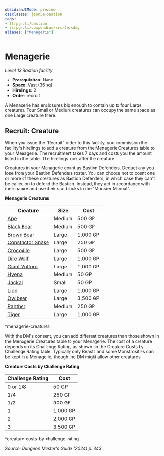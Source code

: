 ```yaml
---
obsidianUIMode: preview
cssclasses: json5e-bastion
tags:
- ttrpg-cli/bastion
- ttrpg-cli/compendium/src/5e/xdmg
aliases: ["Menagerie"]
---
```

# Menagerie
*Level 13 Bastion facility*  

- **Prerequisites**: None
- **Space**: Vast (36 sq)
- **Hirelings**: 2
- **Order**: recruit

A Menagerie has enclosures big enough to contain up to four Large creatures. Four Small or Medium creatures can occupy the same space as one Large creature there.

## Recruit: Creature

When you issue the "Recruit" order to this facility, you commission the facility's hirelings to add a creature from the Menagerie Creatures table to your Menagerie. The recruitment takes 7 days and costs you the amount listed in the table. The hirelings look after the creature.

Creatures in your Menagerie count as Bastion Defenders. Deduct any you lose from your Bastion Defenders roster. You can choose not to count one or more of these creatures as Bastion Defenders, in which case they can't be called on to defend the Bastion. Instead, they act in accordance with their nature and use their stat blocks in the "Monster Manual".

**Menagerie Creatures**

| Creature | Size | Cost |
|----------|------|------|
| [Ape](3-Compendium/bestiary/beast/ape-xmm.md) | Medium | 500 GP |
| [Black Bear](3-Compendium/bestiary/beast/black-bear-xmm.md) | Medium | 500 GP |
| [Brown Bear](3-Compendium/bestiary/beast/brown-bear-xmm.md) | Large | 1,000 GP |
| [Constrictor Snake](3-Compendium/bestiary/beast/constrictor-snake-xmm.md) | Large | 250 GP |
| [Crocodile](3-Compendium/bestiary/beast/crocodile-xmm.md) | Large | 500 GP |
| [Dire Wolf](3-Compendium/bestiary/beast/dire-wolf-xmm.md) | Large | 1,000 GP |
| [Giant Vulture](3-Compendium/bestiary/monstrosity/giant-vulture-xmm.md) | Large | 1,000 GP |
| [Hyena](3-Compendium/bestiary/beast/hyena-xmm.md) | Medium | 50 GP |
| [Jackal](3-Compendium/bestiary/beast/jackal-xmm.md) | Small | 50 GP |
| [Lion](3-Compendium/bestiary/beast/lion-xmm.md) | Large | 1,000 GP |
| [Owlbear](3-Compendium/bestiary/monstrosity/owlbear-xmm.md) | Large | 3,500 GP |
| [Panther](3-Compendium/bestiary/beast/panther-xmm.md) | Medium | 250 GP |
| [Tiger](3-Compendium/bestiary/beast/tiger-xmm.md) | Large | 1,000 GP |
^menagerie-creatures

With the DM's consent, you can add different creatures than those shown in the Menagerie Creatures table to your Menagerie. The cost of a creature depends on its Challenge Rating, as shown on the Creature Costs by Challenge Rating table. Typically only Beasts and some Monstrosities can be kept in a Menagerie, though the DM might allow other creatures.

**Creature Costs by Challenge Rating**

| Challenge Rating | Cost |
|------------------|------|
| 0 or 1/8 | 50 GP |
| 1/4 | 250 GP |
| 1/2 | 500 GP |
| 1 | 1,000 GP |
| 2 | 2,000 GP |
| 3 | 3,500 GP |
^creature-costs-by-challenge-rating

*Source: Dungeon Master's Guide (2024) p. 343*